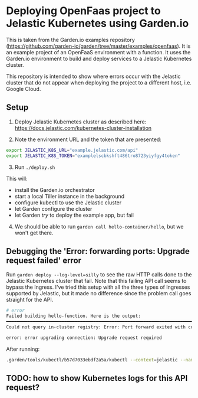 # Deploying OpenFaas project to Jelastic Kubernetes using Garden.io
This is taken from the Garden.io examples repository (https://github.com/garden-io/garden/tree/master/examples/openfaas).
It is an example project of an OpenFaaS environment with a function.
It uses the Garden.io environment to build and deploy services to
a Jelastic Kubernetes cluster.

This repository is intended to show where errors occur with the Jelastic cluster
that do not appear when deploying the project to a different host, i.e. Google Cloud.

## Setup

1. Deploy Jelastic Kubernetes cluster as described here: https://docs.jelastic.com/kubernetes-cluster-installation

2. Note the environment URL and the token that are presented:

``` bash
export JELASTIC_K8S_URL="example.jelastic.com/api"
export JELASTIC_K8S_TOKEN="examplelscbkshft486tro8723yiyfgy4token"
```

3. Run ```./deploy.sh```

This will:

- install the Garden.io orchestrator
- start a local Tiller instance in the background
- configure kubectl to use the Jelastic cluster
- let Garden configure the cluster
- let Garden _try_ to deploy the example app, but fail

4. We should be able to run ```garden call hello-container/hello```, but we won't get there.

## Debugging the 'Error: forwarding ports: Upgrade request failed' error

Run ```garden deploy --log-level=silly``` to see the raw HTTP calls done to the Jelastic Kubernetes cluster that fail. Note that this failing API call seems to bypass the Ingress. I've tried this setup with all the three types of Ingresses supported by Jelastic, but it made no difference since the problem call goes straight for the API.

``` bash
# error
Failed building hello-function. Here is the output:
━━━━━━━━━━━━━━━━━━━━━━━━━━━━━━━━━━━━━━━━━━━━━━━━━━━━━━━━━━━━━━━━━━━━━━━━━━━━━━━━
Could not query in-cluster registry: Error: Port forward exited with code 1 before establishing connection:

error: error upgrading connection: Upgrade request required
```

After running:

``` bash
.garden/tools/kubectl/b57d7033ebdf2a5a/kubectl --context=jelastic --namespace=garden-system port-forward Deployment/garden-docker-registry 56235:5000
```

## TODO: how to show Kubernetes logs for this API request?
